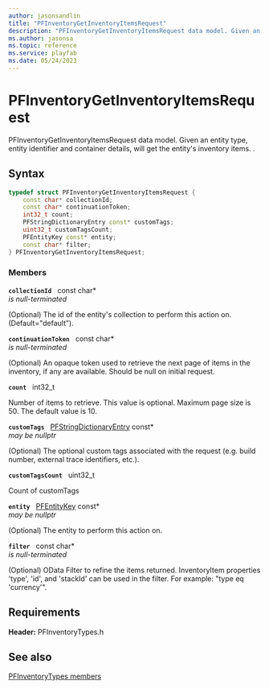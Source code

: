 ```yaml
---
author: jasonsandlin
title: "PFInventoryGetInventoryItemsRequest"
description: "PFInventoryGetInventoryItemsRequest data model. Given an entity type, entity identifier and container details, will get the entity's inventory items. ."
ms.author: jasonsa
ms.topic: reference
ms.service: playfab
ms.date: 05/24/2023
---
```


# PFInventoryGetInventoryItemsRequest  

PFInventoryGetInventoryItemsRequest data model. Given an entity type, entity identifier and container details, will get the entity's inventory items. .  

## Syntax  
  
```cpp
typedef struct PFInventoryGetInventoryItemsRequest {  
    const char* collectionId;  
    const char* continuationToken;  
    int32_t count;  
    PFStringDictionaryEntry const* customTags;  
    uint32_t customTagsCount;  
    PFEntityKey const* entity;  
    const char* filter;  
} PFInventoryGetInventoryItemsRequest;  
```
  
### Members  
  
**`collectionId`** &nbsp; const char*  
*is null-terminated*  
  
(Optional) The id of the entity's collection to perform this action on. (Default="default").
  
**`continuationToken`** &nbsp; const char*  
*is null-terminated*  
  
(Optional) An opaque token used to retrieve the next page of items in the inventory, if any are available. Should be null on initial request.
  
**`count`** &nbsp; int32_t  
  
Number of items to retrieve. This value is optional. Maximum page size is 50. The default value is 10.
  
**`customTags`** &nbsp; [PFStringDictionaryEntry](../../pftypes/structs/pfstringdictionaryentry.md) const*  
*may be nullptr*  
  
(Optional) The optional custom tags associated with the request (e.g. build number, external trace identifiers, etc.).
  
**`customTagsCount`** &nbsp; uint32_t  
  
Count of customTags
  
**`entity`** &nbsp; [PFEntityKey](../../pftypes/structs/pfentitykey-c.md) const*  
*may be nullptr*  
  
(Optional) The entity to perform this action on.
  
**`filter`** &nbsp; const char*  
*is null-terminated*  
  
(Optional) OData Filter to refine the items returned. InventoryItem properties 'type', 'id', and 'stackId' can be used in the filter. For example: "type eq 'currency'".
  
  
## Requirements  
  
**Header:** PFInventoryTypes.h
  
## See also  
[PFInventoryTypes members](../pfinventorytypes_members.md)  

  
  
